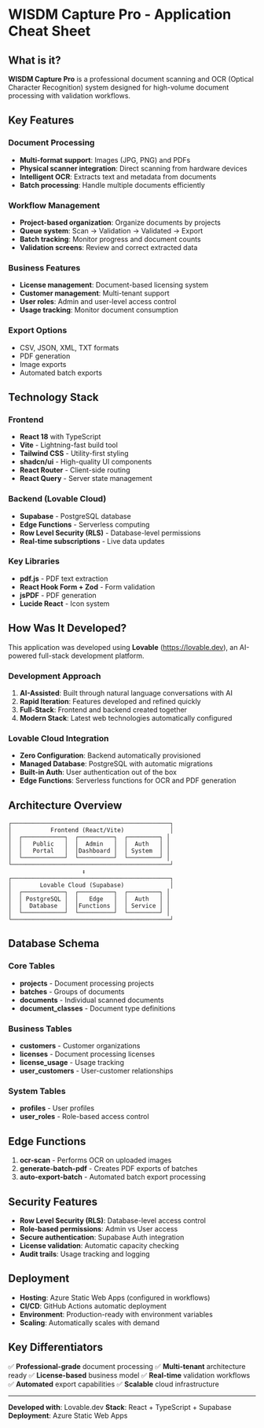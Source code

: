 # WISDM Capture Pro - Application Cheat Sheet

## What is it?

**WISDM Capture Pro** is a professional document scanning and OCR (Optical Character Recognition) system designed for high-volume document processing with validation workflows.

## Key Features

### Document Processing
- **Multi-format support**: Images (JPG, PNG) and PDFs
- **Physical scanner integration**: Direct scanning from hardware devices
- **Intelligent OCR**: Extracts text and metadata from documents
- **Batch processing**: Handle multiple documents efficiently

### Workflow Management
- **Project-based organization**: Organize documents by projects
- **Queue system**: Scan → Validation → Validated → Export
- **Batch tracking**: Monitor progress and document counts
- **Validation screens**: Review and correct extracted data

### Business Features
- **License management**: Document-based licensing system
- **Customer management**: Multi-tenant support
- **User roles**: Admin and user-level access control
- **Usage tracking**: Monitor document consumption

### Export Options
- CSV, JSON, XML, TXT formats
- PDF generation
- Image exports
- Automated batch exports

## Technology Stack

### Frontend
- **React 18** with TypeScript
- **Vite** - Lightning-fast build tool
- **Tailwind CSS** - Utility-first styling
- **shadcn/ui** - High-quality UI components
- **React Router** - Client-side routing
- **React Query** - Server state management

### Backend (Lovable Cloud)
- **Supabase** - PostgreSQL database
- **Edge Functions** - Serverless computing
- **Row Level Security (RLS)** - Database-level permissions
- **Real-time subscriptions** - Live data updates

### Key Libraries
- **pdf.js** - PDF text extraction
- **React Hook Form + Zod** - Form validation
- **jsPDF** - PDF generation
- **Lucide React** - Icon system

## How Was It Developed?

This application was developed using **Lovable** (https://lovable.dev), an AI-powered full-stack development platform.

### Development Approach
1. **AI-Assisted**: Built through natural language conversations with AI
2. **Rapid Iteration**: Features developed and refined quickly
3. **Full-Stack**: Frontend and backend created together
4. **Modern Stack**: Latest web technologies automatically configured

### Lovable Cloud Integration
- **Zero Configuration**: Backend automatically provisioned
- **Managed Database**: PostgreSQL with automatic migrations
- **Built-in Auth**: User authentication out of the box
- **Edge Functions**: Serverless functions for OCR and PDF generation

## Architecture Overview

```
┌─────────────────────────────────────────────┐
│           Frontend (React/Vite)             │
│  ┌────────────┐  ┌──────────┐  ┌─────────┐ │
│  │   Public   │  │  Admin   │  │  Auth   │ │
│  │   Portal   │  │Dashboard │  │ System  │ │
│  └────────────┘  └──────────┘  └─────────┘ │
└─────────────────────────────────────────────┘
                     ↕
┌─────────────────────────────────────────────┐
│        Lovable Cloud (Supabase)             │
│  ┌────────────┐  ┌──────────┐  ┌─────────┐ │
│  │ PostgreSQL │  │   Edge   │  │  Auth   │ │
│  │  Database  │  │Functions │  │ Service │ │
│  └────────────┘  └──────────┘  └─────────┘ │
└─────────────────────────────────────────────┘
```

## Database Schema

### Core Tables
- **projects** - Document processing projects
- **batches** - Groups of documents
- **documents** - Individual scanned documents
- **document_classes** - Document type definitions

### Business Tables
- **customers** - Customer organizations
- **licenses** - Document processing licenses
- **license_usage** - Usage tracking
- **user_customers** - User-customer relationships

### System Tables
- **profiles** - User profiles
- **user_roles** - Role-based access control

## Edge Functions

1. **ocr-scan** - Performs OCR on uploaded images
2. **generate-batch-pdf** - Creates PDF exports of batches
3. **auto-export-batch** - Automated batch export processing

## Security Features

- **Row Level Security (RLS)**: Database-level access control
- **Role-based permissions**: Admin vs User access
- **Secure authentication**: Supabase Auth integration
- **License validation**: Automatic capacity checking
- **Audit trails**: Usage tracking and logging

## Deployment

- **Hosting**: Azure Static Web Apps (configured in workflows)
- **CI/CD**: GitHub Actions automatic deployment
- **Environment**: Production-ready with environment variables
- **Scaling**: Automatically scales with demand

## Key Differentiators

✅ **Professional-grade** document processing
✅ **Multi-tenant** architecture ready
✅ **License-based** business model
✅ **Real-time** validation workflows
✅ **Automated** export capabilities
✅ **Scalable** cloud infrastructure

---

**Developed with**: Lovable.dev
**Stack**: React + TypeScript + Supabase
**Deployment**: Azure Static Web Apps

